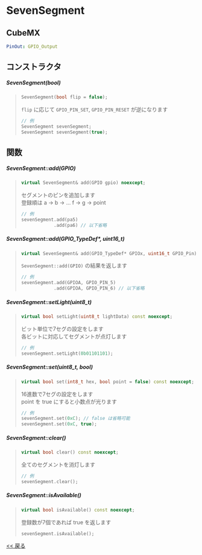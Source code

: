 # SevenSegment
## CubeMX
```yaml
PinOut: GPIO_Output
```

## コンストラクタ
##### SevenSegment(bool)
> ```c++
> SevenSegment(bool flip = false);
> ```
> `flip` に応じて `GPIO_PIN_SET`, `GPIO_PIN_RESET` が逆になります
> ```c++
> // 例
> SevenSegment sevenSegment;
> SevenSegment sevenSegment(true);
> ```

## 関数
##### SevenSegment::add(GPIO)
> ```c++
> virtual SevenSegment& add(GPIO gpio) noexcept;
> ```
> セグメントのピンを追加します  
> 登録順は a → b → ... f → g → point
> ```c++
> // 例
> sevenSegment.add(pa5)
>             .add(pa6) // 以下省略
> ```

##### SevenSegment::add(GPIO_TypeDef*, uint16_t)
> ```c++
> virtual SevenSegment& add(GPIO_TypeDef* GPIOx, uint16_t GPIO_Pin) noexcept;
> ```
> `SevenSegment::add(GPIO)` の結果を返します  
> ```c++
> // 例
> sevenSegment.add(GPIOA, GPIO_PIN_5)
>             .add(GPIOA, GPIO_PIN_6) // 以下省略
> ```

##### SevenSegment::setLight(uint8_t)
> ```c++
> virtual bool setLight(uint8_t lightData) const noexcept;
> ```
> ビット単位で7セグの設定をします  
> 各ビットに対応してセグメントが点灯します
> ```c++
> // 例
> sevenSegment.setLight(0b01101101);
> ```

##### SevenSegment::set(uint8_t, bool)
> ```c++
> virtual bool set(int8_t hex, bool point = false) const noexcept;
> ```
> 16進数で7セグの設定をします  
> point を true にすると小数点が光ります
> ```c++
> // 例
> sevenSegment.set(0xC); // false は省略可能
> sevenSegment.set(0xC, true);
> ```

##### SevenSegment::clear()
> ```c++
> virtual bool clear() const noexcept;
> ```
> 全てのセグメントを消灯します
> ```c++
> // 例
> sevenSegment.clear();
> ```

##### SevenSegment::isAvailable()
> ```c++
> virtual bool isAvailable() const noexcept;
> ```
> 登録数が7個であれば true を返します  
> ```c++
> sevenSegment.isAvailable();
> ```

[<< 戻る](../INDEX.md)